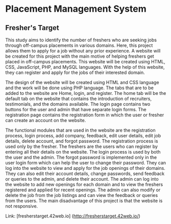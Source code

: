 # Placement Management System
## Fresher's Target

This study aims to identify the number of freshers who are seeking jobs through off-campus placements in various domains. Here, this project allows them to apply for a job without any prior experience. A website will be created for this project with the main motive of helping freshers get placed in off-campus placements. This website will be created using HTML, CSS, JavaScript, PHP, and MySQL languages. With the help of this website, they can register and apply for the jobs of their interested domain. 

The design of the website will be created using HTML and CSS language and the work will be done using PHP language. The tabs that are to be added to the website are Home, login, and register. The home tab will be the default tab on the website that contains the introduction of recruiters, testimonials, and the domains available. The login page contains two buttons for the user and admin that have separate login forms. The registration page contains the registration form in which the user or fresher can create an account on the website.

The functional modules that are used in the website are the registration process, login process, add company, feedback, edit user details, edit job details, delete account, and forgot password. The registration process is used only by the fresher. The freshers are the users who can register by entering all their details on the website. The login process is used by both the user and the admin. The forgot password is implemented only in the user login form which can help the user to change their password. They can log into the website to view and apply for the job openings of their domains. They can also edit their account details, change passwords, send feedback or queries to the admin, and delete their account. The admin can log into the website to add new openings for each domain and to view the freshers registered and applied for recent openings. The admin can also modify or delete the job from the job listings and can view the feedback or queries from the users. The main disadvantage of this project is that the website is not responsive.

Link: [fresherstarget.42web.io] (http://fresherstarget.42web.io/)
